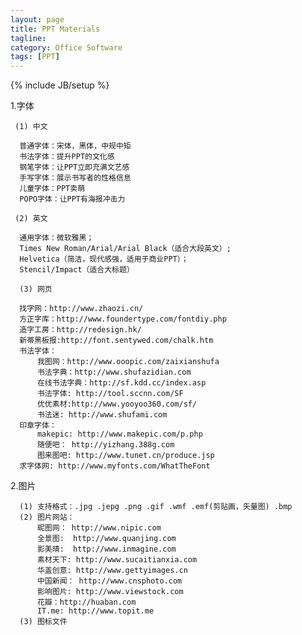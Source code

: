 ```yaml
---
layout: page
title: PPT Materials
tagline: 
category: Office Software
tags: [PPT]
---
```

{% include JB/setup %}

  1.字体
  
     (1) 中文
  
      普通字体：宋体，黑体，中规中矩
      书法字体：提升PPT的文化感
      钢笔字体：让PPT立即充满文艺感
      手写字体：展示书写者的性格信息
      儿童字体：PPT卖萌
      POPO字体：让PPT有海报冲击力
     
     (2) 英文
     
      通用字体：微软雅黑；
      Times New Roman/Arial/Arial Black（适合大段英文）;
      Helvetica（简洁，现代感强，适用于商业PPT）；
      Stencil/Impact（适合大标题）
      
      (3) 网页
      
      找字网：http://www.zhaozi.cn/
      方正字库：http://www.foundertype.com/fontdiy.php
      造字工房：http://redesign.hk/
      新蒂黑板报:http://font.sentywed.com/chalk.htm
      书法字体：
          我图网：http://www.ooopic.com/zaixianshufa
          书法字典：http://www.shufazidian.com
          在线书法字典：http://sf.kdd.cc/index.asp
          书法字体: http://tool.sccnn.com/SF
          优优素材:http://www.yooyoo360.com/sf/
          书法迷: http://www.shufami.com
      印章字体：
          makepic: http://www.makepic.com/p.php
          随便吧： http://yizhang.388g.com
          图来图吧: http://www.tunet.cn/produce.jsp
      求字体网: http://www.myfonts.com/WhatTheFont
  
  
  2.图片
      
      (1) 支持格式：.jpg .jepg .png .gif .wmf .emf(剪贴画，矢量图) .bmp
      (2) 图片网站：
          昵图网： http://www.nipic.com
          全景图:  http://www.quanjing.com
          影美晴:  http://www.inmagine.com
          素材天下: http://www.sucaitianxia.com
          华盖创意: http://www.gettyimages.cn
          中国新闻： http://www.cnsphoto.com
          影响图片: http://www.viewstock.com
          花瓣：http://huaban.com
          IT.me: http://www.topit.me
      (3) 图标文件
      
